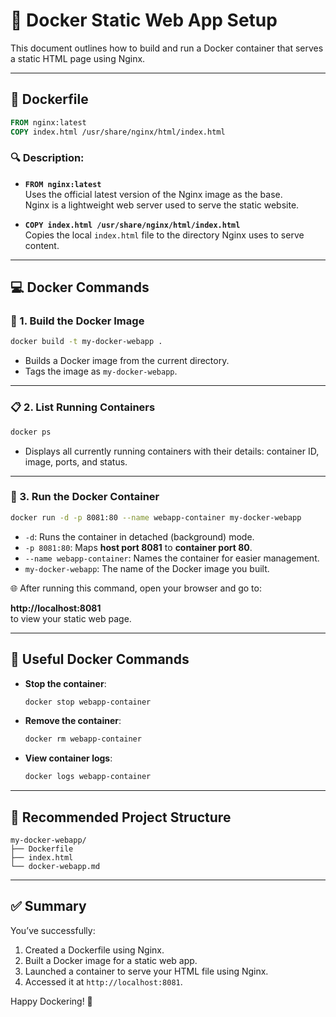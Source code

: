 
# 🚀 Docker Static Web App Setup

This document outlines how to build and run a Docker container that serves a static HTML page using Nginx.

---

## 🐳 Dockerfile

```Dockerfile
FROM nginx:latest
COPY index.html /usr/share/nginx/html/index.html
```

### 🔍 Description:

- **`FROM nginx:latest`**  
  Uses the official latest version of the Nginx image as the base.  
  Nginx is a lightweight web server used to serve the static website.

- **`COPY index.html /usr/share/nginx/html/index.html`**  
  Copies the local `index.html` file to the directory Nginx uses to serve content.

---

## 💻 Docker Commands

### 🔧 1. Build the Docker Image

```bash
docker build -t my-docker-webapp .
```

- Builds a Docker image from the current directory.
- Tags the image as `my-docker-webapp`.

---

### 📋 2. List Running Containers

```bash
docker ps
```

- Displays all currently running containers with their details:
  container ID, image, ports, and status.

---

### 🚀 3. Run the Docker Container

```bash
docker run -d -p 8081:80 --name webapp-container my-docker-webapp
```

- `-d`: Runs the container in detached (background) mode.
- `-p 8081:80`: Maps **host port 8081** to **container port 80**.
- `--name webapp-container`: Names the container for easier management.
- `my-docker-webapp`: The name of the Docker image you built.

🌐 After running this command, open your browser and go to:

**http://localhost:8081**  
to view your static web page.

---

## 🧼 Useful Docker Commands

- **Stop the container**:
  ```bash
  docker stop webapp-container
  ```

- **Remove the container**:
  ```bash
  docker rm webapp-container
  ```

- **View container logs**:
  ```bash
  docker logs webapp-container
  ```

---

## 📂 Recommended Project Structure

```
my-docker-webapp/
├── Dockerfile
├── index.html
└── docker-webapp.md
```

---

## ✅ Summary

You’ve successfully:
1. Created a Dockerfile using Nginx.
2. Built a Docker image for a static web app.
3. Launched a container to serve your HTML file using Nginx.
4. Accessed it at `http://localhost:8081`.

Happy Dockering! 🐳
